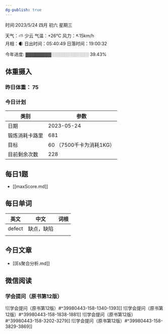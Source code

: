 ```yaml
---
dg-publish: true
---
```



时间:2023/5/24 四月 初六 星期三

天气：⛅️  少云 气温：+26°C 风力：↖15km/h  
月相：🌒 日出时间：05:40:49 日落时间：19:00:32

今年进度: ▓▓▓▓▓▓▓▓░░░░░░░░░░░░ 39.43%

## 体重摄入

### 昨日体重： 75
### 今日计划

| 类别           | 参数                    |
| -------------- | ----------------------- |
| 日期           | 2023-05-24               |
| 锻炼消耗卡路里 | 681|
| 目标           | 60      （7500千卡为消耗1KG）                |
| 目前剩余次数               |      228                    |


## 每日1题

- [[maxScore.md]]

## 每日单词

| 英文   | 中文       | 词根 |
| ------ | ---------- | ---- |
| defect | 缺点，缺陷 |      |
|        |            |      |


## 今日文章

- [[Es聚合分析.md]]


## 微信阅读

<!-- start of weread -->

### 学会提问（原书第12版）
![[学会提问（原书第12版）#^39980443-158-1340-1393]]
![[学会提问（原书第12版）#^39980443-158-1838-1881]]
![[学会提问（原书第12版）#^39980443-158-3202-3279]]
![[学会提问（原书第12版）#^39980443-158-3829-3869]]

<!-- end of weread -->
